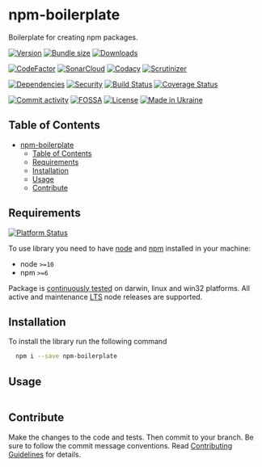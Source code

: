 # npm-boilerplate
Boilerplate for creating npm packages.

[![Version][badge-vers]][npm]
[![Bundle size][npm-size-badge]][npm-size-url]
[![Downloads][npm-downloads-badge]][npm]

[![CodeFactor][codefactor-badge]][codefactor-url]
[![SonarCloud][sonarcloud-badge]][sonarcloud-url]
[![Codacy][codacy-badge]][codacy-url]
[![Scrutinizer][scrutinizer-badge]][scrutinizer-url]

[![Dependencies][badge-deps]][npm]
[![Security][snyk-badge]][snyk-url]
[![Build Status][tests-badge]][tests-url]
[![Coverage Status][badge-coverage]][url-coverage]

[![Commit activity][commit-activity-badge]][github]
[![FOSSA][fossa-badge]][fossa-url]
[![License][badge-lic]][github]
[![Made in Ukraine][ukr-badge]][ukr-link]


## Table of Contents
- [npm-boilerplate](#npm-boilerplate)
  - [Table of Contents](#table-of-contents)
  - [Requirements](#requirements)
  - [Installation](#installation)
  - [Usage](#usage)
  - [Contribute](#contribute)

## Requirements
[![Platform Status][node-ver-test-badge]][node-ver-test-url]

To use library you need to have [node](https://nodejs.org) and [npm](https://www.npmjs.com) installed in your machine:

* node `>=10`
* npm `>=6`

Package is [continuously tested][node-ver-test-url] on darwin, linux and win32 platforms. All active and maintenance [LTS](https://nodejs.org/en/about/releases/) node releases are supported.

## Installation

To install the library run the following command

```bash
  npm i --save npm-boilerplate
```

## Usage

```javascript

```

## Contribute

Make the changes to the code and tests. Then commit to your branch. Be sure to follow the commit message conventions. Read [Contributing Guidelines](.github/CONTRIBUTING.md) for details.

[npm]: https://www.npmjs.com/package/npm-boilerplate
[github]: https://github.com/pustovitDmytro/npm-boilerplate
[coveralls]: https://coveralls.io/github/pustovitDmytro/npm-boilerplate?branch=master
[badge-deps]: https://img.shields.io/librariesio/release/npm/npm-boilerplate.svg
[badge-vers]: https://img.shields.io/npm/v/npm-boilerplate.svg
[badge-lic]: https://img.shields.io/github/license/pustovitDmytro/npm-boilerplate.svg
[badge-coverage]: https://coveralls.io/repos/github/pustovitDmytro/npm-boilerplate/badge.svg?branch=master
[url-coverage]: https://coveralls.io/github/pustovitDmytro/npm-boilerplate?branch=master

[snyk-badge]: https://snyk-widget.herokuapp.com/badge/npm/npm-boilerplate/badge.svg
[snyk-url]: https://snyk.io/advisor/npm-package/npm-boilerplate

[tests-badge]: https://img.shields.io/circleci/build/github/pustovitDmytro/npm-boilerplate
[tests-url]: https://app.circleci.com/pipelines/github/pustovitDmytro/npm-boilerplate

[codefactor-badge]: https://www.codefactor.io/repository/github/pustovitdmytro/npm-boilerplate/badge
[codefactor-url]: https://www.codefactor.io/repository/github/pustovitdmytro/npm-boilerplate

[commit-activity-badge]: https://img.shields.io/github/commit-activity/m/pustovitDmytro/npm-boilerplate

[scrutinizer-badge]: https://scrutinizer-ci.com/g/pustovitDmytro/npm-boilerplate/badges/quality-score.png?b=master
[scrutinizer-url]: https://scrutinizer-ci.com/g/pustovitDmytro/npm-boilerplate/?branch=master

[codacy-badge]: https://app.codacy.com/project/badge/Grade/8667aa23afaa4725854f098c4b5e8890
[codacy-url]: https://www.codacy.com/gh/pustovitDmytro/npm-boilerplate/dashboard?utm_source=github.com&amp;utm_medium=referral&amp;utm_content=pustovitDmytro/npm-boilerplate&amp;utm_campaign=Badge_Grade

[sonarcloud-badge]: https://sonarcloud.io/api/project_badges/measure?project=pustovitDmytro_npm-boilerplate&metric=alert_status
[sonarcloud-url]: https://sonarcloud.io/dashboard?id=pustovitDmytro_npm-boilerplate

[npm-downloads-badge]: https://img.shields.io/npm/dw/npm-boilerplate
[npm-size-badge]: https://img.shields.io/bundlephobia/min/npm-boilerplate
[npm-size-url]: https://bundlephobia.com/result?p=npm-boilerplate

[node-ver-test-badge]: https://github.com/pustovitDmytro/npm-boilerplate/actions/workflows/npt.yml/badge.svg?branch=master
[node-ver-test-url]: https://github.com/pustovitDmytro/npm-boilerplate/actions?query=workflow%3A%22Node.js+versions%22

[fossa-badge]: https://app.fossa.com/api/projects/custom%2B24828%2Fnpm-boilerplate.svg?type=shield
[fossa-url]: https://app.fossa.com/projects/custom%2B24828%2Fnpm-boilerplate?ref=badge_shield

[ukr-badge]: https://img.shields.io/badge/made_in-ukraine-ffd700.svg?labelColor=0057b7
[ukr-link]: https://war.ukraine.ua